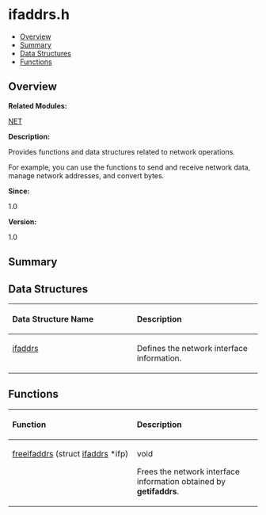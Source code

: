 # ifaddrs.h<a name="ZH-CN_TOPIC_0000001055189445"></a>

-   [Overview](#section1224699199165627)
-   [Summary](#section1160842586165627)
-   [Data Structures](#nested-classes)
-   [Functions](#func-members)

## **Overview**<a name="section1224699199165627"></a>

**Related Modules:**

[NET](NET.md)

**Description:**

Provides functions and data structures related to network operations. 

For example, you can use the functions to send and receive network data, manage network addresses, and convert bytes.

**Since:**

1.0

**Version:**

1.0

## **Summary**<a name="section1160842586165627"></a>

## Data Structures<a name="nested-classes"></a>

<a name="table2020074866165627"></a>
<table><thead align="left"><tr id="row1944351849165627"><th class="cellrowborder" valign="top" width="50%" id="mcps1.1.3.1.1"><p id="p2089803429165627"><a name="p2089803429165627"></a><a name="p2089803429165627"></a>Data Structure Name</p>
</th>
<th class="cellrowborder" valign="top" width="50%" id="mcps1.1.3.1.2"><p id="p1021104638165627"><a name="p1021104638165627"></a><a name="p1021104638165627"></a>Description</p>
</th>
</tr>
</thead>
<tbody><tr id="row1442319618165627"><td class="cellrowborder" valign="top" width="50%" headers="mcps1.1.3.1.1 "><p id="p328792912165627"><a name="p328792912165627"></a><a name="p328792912165627"></a><a href="ifaddrs.md">ifaddrs</a></p>
</td>
<td class="cellrowborder" valign="top" width="50%" headers="mcps1.1.3.1.2 "><p id="p2130236461165627"><a name="p2130236461165627"></a><a name="p2130236461165627"></a>Defines the network interface information. </p>
</td>
</tr>
</tbody>
</table>

## Functions<a name="func-members"></a>

<a name="table1741062756165627"></a>
<table><thead align="left"><tr id="row950537030165627"><th class="cellrowborder" valign="top" width="50%" id="mcps1.1.3.1.1"><p id="p1349746996165627"><a name="p1349746996165627"></a><a name="p1349746996165627"></a>Function</p>
</th>
<th class="cellrowborder" valign="top" width="50%" id="mcps1.1.3.1.2"><p id="p1180373493165627"><a name="p1180373493165627"></a><a name="p1180373493165627"></a>Description</p>
</th>
</tr>
</thead>
<tbody><tr id="row609152019165627"><td class="cellrowborder" valign="top" width="50%" headers="mcps1.1.3.1.1 "><p id="p1511552167165627"><a name="p1511552167165627"></a><a name="p1511552167165627"></a><a href="NET.md#gabfdd6ca5469fe73ed88ba94bf8db57cc">freeifaddrs</a> (struct <a href="ifaddrs.md">ifaddrs</a> *ifp)</p>
</td>
<td class="cellrowborder" valign="top" width="50%" headers="mcps1.1.3.1.2 "><p id="p1248559790165627"><a name="p1248559790165627"></a><a name="p1248559790165627"></a>void </p>
<p id="p276431313165627"><a name="p276431313165627"></a><a name="p276431313165627"></a>Frees the network interface information obtained by <strong id="b960925843165627"><a name="b960925843165627"></a><a name="b960925843165627"></a>getifaddrs</strong>. </p>
</td>
</tr>
</tbody>
</table>

